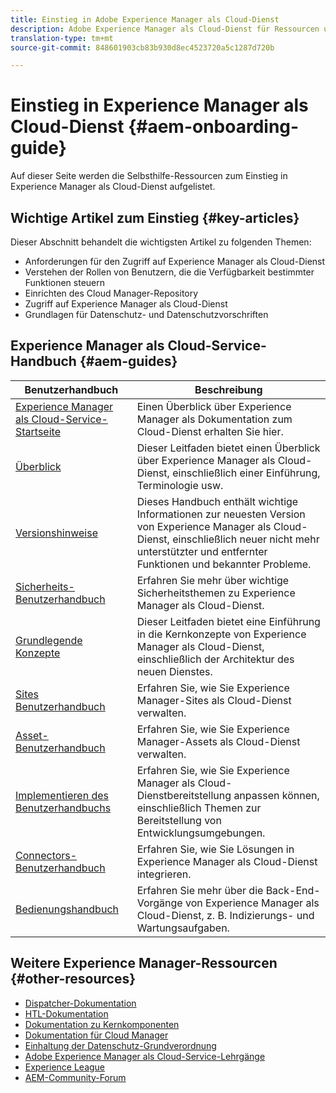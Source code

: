 ```yaml
---
title: Einstieg in Adobe Experience Manager als Cloud-Dienst
description: Adobe Experience Manager als Cloud-Dienst für Ressourcen und Dokumentationslinks zur Selbsthilfe
translation-type: tm+mt
source-git-commit: 848601903cb83b930d8ec4523720a5c1287d720b

---
```



# Einstieg in Experience Manager als Cloud-Dienst {#aem-onboarding-guide}

Auf dieser Seite werden die Selbsthilfe-Ressourcen zum Einstieg in Experience Manager als Cloud-Dienst aufgelistet.

## Wichtige Artikel zum Einstieg {#key-articles}

Dieser Abschnitt behandelt die wichtigsten Artikel zu folgenden Themen:

* Anforderungen für den Zugriff auf Experience Manager als Cloud-Dienst
* Verstehen der Rollen von Benutzern, die die Verfügbarkeit bestimmter Funktionen steuern
* Einrichten des Cloud Manager-Repository
* Zugriff auf Experience Manager als Cloud-Dienst
* Grundlagen für Datenschutz- und Datenschutzvorschriften

## Experience Manager als Cloud-Service-Handbuch {#aem-guides}

| Benutzerhandbuch | Beschreibung |
|---|---|
| [Experience Manager als Cloud-Service-Startseite](/help/landing/home.md) | Einen Überblick über Experience Manager als Dokumentation zum Cloud-Dienst erhalten Sie hier. |
| [Überblick](/help/overview/home.md) | Dieser Leitfaden bietet einen Überblick über Experience Manager als Cloud-Dienst, einschließlich einer Einführung, Terminologie usw. |
| [Versionshinweise](/help/release-notes/home.md) | Dieses Handbuch enthält wichtige Informationen zur neuesten Version von Experience Manager als Cloud-Dienst, einschließlich neuer nicht mehr unterstützter und entfernter Funktionen und bekannter Probleme. |
| [Sicherheits-Benutzerhandbuch](/help/security/home.md) | Erfahren Sie mehr über wichtige Sicherheitsthemen zu Experience Manager als Cloud-Dienst. |
| [Grundlegende Konzepte](/help/core-concepts/home.md) | Dieser Leitfaden bietet eine Einführung in die Kernkonzepte von Experience Manager als Cloud-Dienst, einschließlich der Architektur des neuen Dienstes. |
| [Sites Benutzerhandbuch](/help/sites-cloud/home.md) | Erfahren Sie, wie Sie Experience Manager-Sites als Cloud-Dienst verwalten. |
| [Asset-Benutzerhandbuch](/help/assets/home.md) | Erfahren Sie, wie Sie Experience Manager-Assets als Cloud-Dienst verwalten. |
| [Implementieren des Benutzerhandbuchs](/help/implementing/home.md) | Erfahren Sie, wie Sie Experience Manager als Cloud-Dienstbereitstellung anpassen können, einschließlich Themen zur Bereitstellung von Entwicklungsumgebungen. |
| [Connectors-Benutzerhandbuch](/help/connectors/home.md) | Erfahren Sie, wie Sie Lösungen in Experience Manager als Cloud-Dienst integrieren. |
| [Bedienungshandbuch](/help/operations/home.md) | Erfahren Sie mehr über die Back-End-Vorgänge von Experience Manager als Cloud-Dienst, z. B. Indizierungs- und Wartungsaufgaben. |

## Weitere Experience Manager-Ressourcen {#other-resources}

* [Dispatcher-Dokumentation](/help/implementing/dispatcher/overview.md)
* [HTL-Dokumentation](https://docs.adobe.com/content/help/en/experience-manager-htl/using/overview.html)
* [Dokumentation zu Kernkomponenten](https://docs.adobe.com/content/help/en/experience-manager-core-components/using/introduction.html)
* [Dokumentation für Cloud Manager](https://docs.adobe.com/content/help/en/experience-manager-cloud-manager/using/introduction-to-cloud-manager.html)
* [Einhaltung der Datenschutz-Grundverordnung](/help/onboarding/data-privacy-and-protection-readiness/aem-readiness.md)
* [Adobe Experience Manager als Cloud-Service-Lehrgänge](https://docs.adobe.com/content/help/en/experience-manager-learn/cloud-service/overview.html)
* [Experience League](https://guided.adobe.com/?promoid=K42KVXHD&mv=other#solutions/experience-manager)
* [AEM-Community-Forum](https://forums.adobe.com/community/experience-cloud/marketing-cloud/experience-manager)